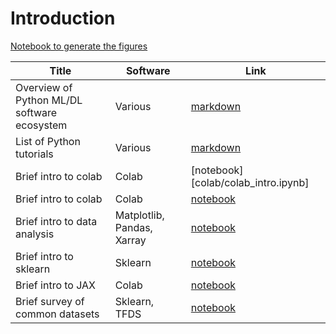 # Introduction


[Notebook to generate the figures](https://github.com/probml/pyprobml/blob/master/notebooks/figures/chapter1_figures.ipynb)


[colab]: https://colab.research.google.com/github/probml/pyprobml/blob/master/book1/intro
[colab_intro]: https://colab.research.google.com/github/probml/pyprobml/blob/master/book1/intro/colab_intro.ipynb

|Title|Software|Link|
|-----------|----|----|
|Overview of Python ML/DL software ecosystem| Various | [markdown](software.md)|
|List of Python tutorials | Various | [markdown](python.md)|
|Brief intro to colab| Colab | [notebook][colab/colab_intro.ipynb] |
|Brief intro to colab| Colab | [notebook][colab_intro]  |
|Brief intro to data analysis  |Matplotlib, Pandas, Xarray | [notebook](https://colab.research.google.com/github/probml/pyprobml/blob/master/book1/intro/pandas_intro.ipynb)|
|Brief intro to sklearn | Sklearn | [notebook](https://colab.research.google.com/github/probml/pyprobml/blob/master/book1/intro/sklearn_intro.ipynb)|
|Brief intro to JAX| Colab | [notebook](https://colab.research.google.com/github/probml/pyprobml/blob/master/book1/intro/jax_intro.ipynb)
|Brief survey of common datasets| Sklearn, TFDS| [notebook](https://colab.research.google.com/github/probml/pyprobml/blob/master/book1/intro/datasets.ipynb)|


